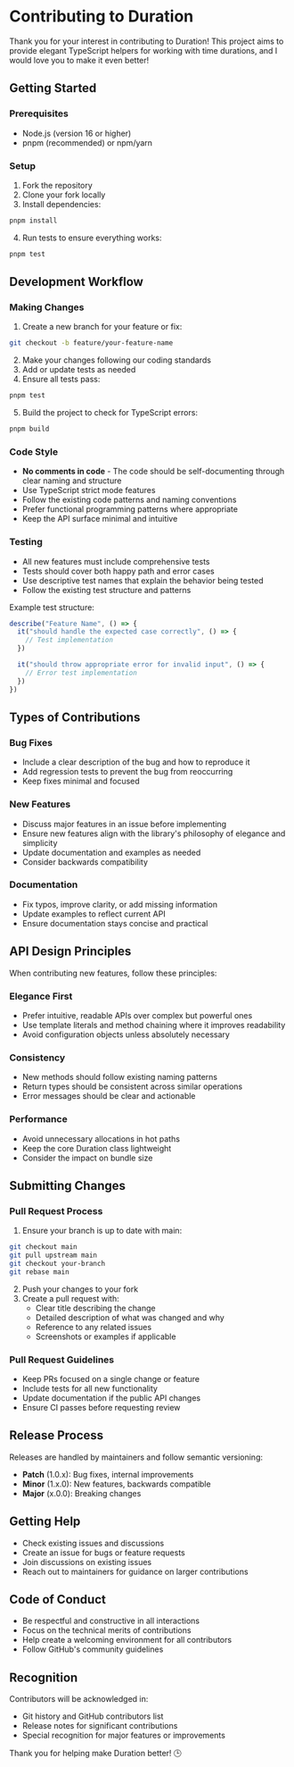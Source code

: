 # Contributing to Duration

Thank you for your interest in contributing to Duration! This project aims to provide elegant TypeScript helpers for working with time durations, and I would love you to make it even better!

## Getting Started

### Prerequisites

- Node.js (version 16 or higher)
- pnpm (recommended) or npm/yarn

### Setup

1. Fork the repository
2. Clone your fork locally
3. Install dependencies:

```bash
pnpm install
```

4. Run tests to ensure everything works:

```bash
pnpm test
```

## Development Workflow

### Making Changes

1. Create a new branch for your feature or fix:

```bash
git checkout -b feature/your-feature-name
```

2. Make your changes following our coding standards
3. Add or update tests as needed
4. Ensure all tests pass:

```bash
pnpm test
```

5. Build the project to check for TypeScript errors:

```bash
pnpm build
```

### Code Style

- **No comments in code** - The code should be self-documenting through clear naming and structure
- Use TypeScript strict mode features
- Follow the existing code patterns and naming conventions
- Prefer functional programming patterns where appropriate
- Keep the API surface minimal and intuitive

### Testing

- All new features must include comprehensive tests
- Tests should cover both happy path and error cases
- Use descriptive test names that explain the behavior being tested
- Follow the existing test structure and patterns

Example test structure:

```typescript
describe("Feature Name", () => {
  it("should handle the expected case correctly", () => {
    // Test implementation
  })

  it("should throw appropriate error for invalid input", () => {
    // Error test implementation
  })
})
```

## Types of Contributions

### Bug Fixes

- Include a clear description of the bug and how to reproduce it
- Add regression tests to prevent the bug from reoccurring
- Keep fixes minimal and focused

### New Features

- Discuss major features in an issue before implementing
- Ensure new features align with the library's philosophy of elegance and simplicity
- Update documentation and examples as needed
- Consider backwards compatibility

### Documentation

- Fix typos, improve clarity, or add missing information
- Update examples to reflect current API
- Ensure documentation stays concise and practical

## API Design Principles

When contributing new features, follow these principles:

### Elegance First

- Prefer intuitive, readable APIs over complex but powerful ones
- Use template literals and method chaining where it improves readability
- Avoid configuration objects unless absolutely necessary

### Consistency

- New methods should follow existing naming patterns
- Return types should be consistent across similar operations
- Error messages should be clear and actionable

### Performance

- Avoid unnecessary allocations in hot paths
- Keep the core Duration class lightweight
- Consider the impact on bundle size

## Submitting Changes

### Pull Request Process

1. Ensure your branch is up to date with main:

```bash
git checkout main
git pull upstream main
git checkout your-branch
git rebase main
```

2. Push your changes to your fork
3. Create a pull request with:
   - Clear title describing the change
   - Detailed description of what was changed and why
   - Reference to any related issues
   - Screenshots or examples if applicable

### Pull Request Guidelines

- Keep PRs focused on a single change or feature
- Include tests for all new functionality
- Update documentation if the public API changes
- Ensure CI passes before requesting review

## Release Process

Releases are handled by maintainers and follow semantic versioning:

- **Patch** (1.0.x): Bug fixes, internal improvements
- **Minor** (1.x.0): New features, backwards compatible
- **Major** (x.0.0): Breaking changes

## Getting Help

- Check existing issues and discussions
- Create an issue for bugs or feature requests
- Join discussions on existing issues
- Reach out to maintainers for guidance on larger contributions

## Code of Conduct

- Be respectful and constructive in all interactions
- Focus on the technical merits of contributions
- Help create a welcoming environment for all contributors
- Follow GitHub's community guidelines

## Recognition

Contributors will be acknowledged in:

- Git history and GitHub contributors list
- Release notes for significant contributions
- Special recognition for major features or improvements

Thank you for helping make Duration better! 🕒

